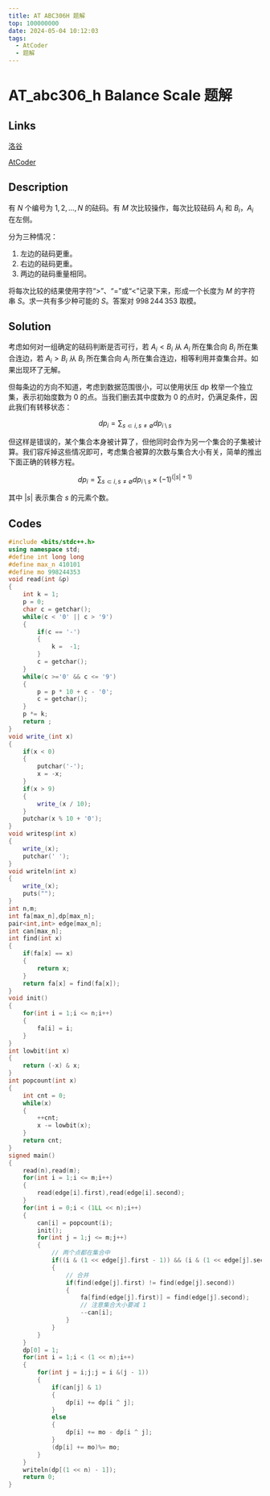 ```yaml
---
title: AT ABC306H 题解
top: 100000000
date: 2024-05-04 10:12:03
tags:
  - AtCoder
  - 题解
---
```

<!---->
<!--more-->

# AT_abc306_h Balance Scale 题解

## Links

[洛谷](https://www.luogu.com.cn/problem/AT_abc306_h)

[AtCoder](https://atcoder.jp/contests/abc306/tasks/abc306_h)

## Description

有 $N$ 个编号为 $1,2,\dots,N$ 的砝码。有 $M$ 次比较操作，每次比较砝码 $A_{i}$ 和 $B_{i}$，$A_{i}$ 在左侧。

分为三种情况：
1. 左边的砝码更重。
2. 右边的砝码更重。
3. 两边的砝码重量相同。

将每次比较的结果使用字符“>”、“=”或“<”记录下来，形成一个长度为 $M$ 的字符串 $S$。求一共有多少种可能的 $S$。答案对 $998\,244\,353$ 取模。

## Solution

考虑如何对一组确定的砝码判断是否可行，若 $A_{i} < B_{i}$ 从 $A_{i}$ 所在集合向 $B_{i}$ 所在集合连边，若 $A_{i} > B_{i}$ 从 $B_{i}$ 所在集合向 $A_{i}$ 所在集合连边，相等利用并查集合并。如果出现环了无解。

但每条边的方向不知道，考虑到数据范围很小，可以使用状压 dp 枚举一个独立集，表示初始度数为 $0$ 的点。当我们删去其中度数为 $0$ 的点时，仍满足条件，因此我们有转移状态：

$$dp_{i} = \sum_{s \subset i,s \neq \emptyset} dp_{i \setminus s}$$

但这样是错误的，某个集合本身被计算了，但他同时会作为另一个集合的子集被计算。我们容斥掉这些情况即可，考虑集合被算的次数与集合大小有关，简单的推出下面正确的转移方程。

$$dp_{i} = \sum_{s \subset i,s \neq \emptyset} dp_{i \setminus s} \times {(-1)^{ \left ( \left |s \right |+1 \right )}}$$

其中 $\left |s \right |$ 表示集合 $s$ 的元素个数。

## Codes

```cpp
#include <bits/stdc++.h>
using namespace std;
#define int long long 
#define max_n 410101
#define mo 998244353
void read(int &p)
{
    int k = 1;
    p = 0;
    char c = getchar();
    while(c < '0' || c > '9')
    {
        if(c == '-')
        {
            k =  -1;
        }
        c = getchar();
    }
    while(c >='0' && c <= '9')
    {
        p = p * 10 + c - '0';
        c = getchar();
    }
    p *= k;
    return ;
}
void write_(int x)
{
    if(x < 0)
    {
        putchar('-');
        x = -x;
    }
    if(x > 9)
    {
        write_(x / 10);
    }
    putchar(x % 10 + '0');
}
void writesp(int x)
{
    write_(x);
    putchar(' ');
}
void writeln(int x)
{
    write_(x);
    puts("");
}
int n,m;
int fa[max_n],dp[max_n];
pair<int,int> edge[max_n];
int can[max_n];
int find(int x)
{
    if(fa[x] == x)
    {
        return x;
    }
    return fa[x] = find(fa[x]);
}
void init()
{
    for(int i = 1;i <= n;i++)
    {
        fa[i] = i;
    }
}
int lowbit(int x)
{
    return (-x) & x;
}
int popcount(int x)
{
    int cnt = 0;
    while(x)
    {
        ++cnt;
        x -= lowbit(x);
    }
    return cnt;
}
signed main()
{
    read(n),read(m);
    for(int i = 1;i <= m;i++)
    {
        read(edge[i].first),read(edge[i].second);
    }
    for(int i = 0;i < (1LL << n);i++)
    {
        can[i] = popcount(i);
        init();
        for(int j = 1;j <= m;j++)
        {
            // 两个点都在集合中
            if((i & (1 << edge[j].first - 1)) && (i & (1 << edge[j].second - 1)))
            {
                // 合并
                if(find(edge[j].first) != find(edge[j].second))
                {
                    fa[find(edge[j].first)] = find(edge[j].second);
                    // 注意集合大小要减 1
                    --can[i];
                }
            }
        }
    }
    dp[0] = 1;
    for(int i = 1;i < (1 << n);i++)
    {
        for(int j = i;j;j = i &(j - 1))
        {
            if(can[j] & 1)
            {
                dp[i] += dp[i ^ j];
            }
            else
            {
                dp[i] += mo - dp[i ^ j];
            }
            (dp[i] += mo)%= mo;
        }
    }
    writeln(dp[(1 << n) - 1]);
    return 0;
}
```